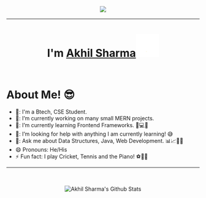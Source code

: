 <p align="center">
  <img src="https://miro.medium.com/max/2048/1*OohqW5DGh9CQS4hLY5FXzA.png" height="230"/>
</p>
<hr>
<h1 align="center">I'm <a href="https://www.linkedin.com/in/akhil-sh06/">Akhil Sharma<a><img src="https://github.com/Kathryn-Jie/Kathryn-Jie/blob/main/wave.gif" width="60px"/></h1>
<Br>
<h1>About Me! 😎</h1>

- 🏫: I'm a Btech, CSE Student.
- 🔭: I’m currently working on many small MERN projects.
- 🌱: I’m currently learning Frontend Frameworks. 🧠💻🤖
- 🤔: I’m looking for help with anything I am currently learning! 😅
- 💬: Ask me about Data Structures, Java, Web Development. 📊📈🤖🧠
- 😄  Pronouns: He/His
- ⚡  Fun fact: I play Cricket, Tennis and the Piano! ⚽🎾🎹
  

  
<hr>
<Br>

  <p align='center'>
  <img align="center" src="https://github-readme-stats.vercel.app/api?username=akhil-06&show_icons=true&title_color=fff&icon_color=79ff97&text_color=efefef&bg_color=24292e" alt="Akhil Sharma's Github Stats">
</p>

